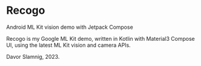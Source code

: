 # Recogo
Android ML Kit vision demo with Jetpack Compose

Recogo is my Google ML Kit demo, written in Kotlin with Material3 Compose UI, using the latest ML Kit vision and camera APIs.

Davor Slamnig, 2023.
